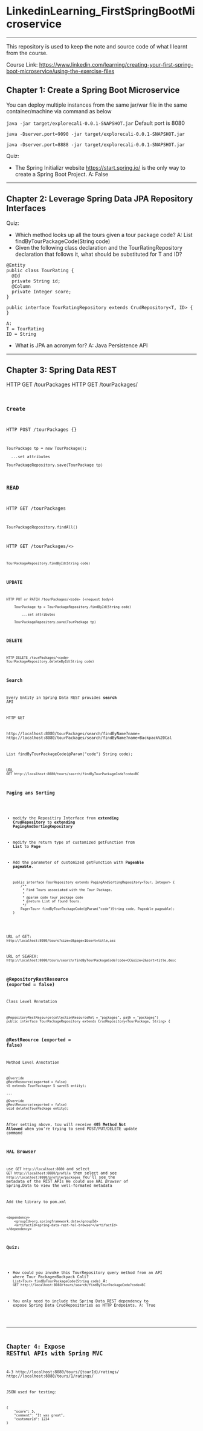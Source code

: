 # LinkedinLearning_FirstSpringBootMicroservice

---
This repository is used to keep the note and source code of what I learnt from the course.

Course Link:
https://www.linkedin.com/learning/creating-your-first-spring-boot-microservice/using-the-exercise-files


## Chapter 1: Create a Spring Boot Microservice

You can deploy multiple instances from the same jar/war file in the same container/machine via command as below

`java -jar target/explorecali-0.0.1-SNAPSHOT.jar`
Default port is 8080

`java -Dserver.port=9090 -jar target/explorecali-0.0.1-SNAPSHOT.jar`

`java -Dserver.port=8888 -jar target/explorecali-0.0.1-SNAPSHOT.jar`

Quiz:

- The Spring Initializr website https://start.spring.io/ is the only way to create a Spring Boot Project.
  A: False

---

## Chapter 2: Leverage Spring Data JPA Repository Interfaces

Quiz:

- Which method looks up all the tours given a tour package code?
  A: List<Tour> findByTourPackageCode(String code)
- Given the following class declaration and the TourRatingRepository declaration that follows it, what should be substituted for T and ID?

```
@Entity
public class TourRating {
  @Id
  private String id;
  @Column
  private Integer score;
}

public interface TourRatingRepository extends CrudRepository<T, ID> {
}
```

    A:
    T = TourRating
    ID = String

- What is JPA an acronym for?
  A: Java Persistence API

---

## Chapter 3: Spring Data REST

HTTP GET /tourPackages
HTTP GET /tourPackages/<code>

### Create

HTTP POST /tourPackages {<request body>}

    TourPackage tp = new TourPackage();

      ...set attributes

    TourPackageRepository.save(TourPackage tp)

### READ

HTTP GET /tourPackages

    TourPackageRepository.findAll()

HTTP GET /tourPackages/<<code>>

    TourPackageRepository.findById(String code)

### UPDATE
```
HTTP PUT or PATCH /tourPackages/<code> {<request body>}

    TourPackage tp = TourPackageRepository.findById(String code)

        ...set attributes

    TourPackageRepository.save(TourPackage tp)
```
### DELETE
```
HTTP DELETE /tourPackages/<code>
TourPackageRepository.deleteById(String code)
```

### Search

Every Entity in Spring Data REST provides **search** API

HTTP GET

http://localhost:8080/tourPackages/search/findByName?name=<name>
http://localhost:8080/tourPackages/search/findByName?name=Backpack%20Cal

List<Tour> findByTourPackageCode(@Param("code") String code);

URL
`GET http://localhost:8080/tours/search/findByTourPackageCode?code=BC`


### Paging ans Sorting

- modify the Repositiry Interface from **extending CrudRepository** to **extending PagingAndSortingRepository**
- modify the return type of customized getFunction from **List<T>** to **Page<T>**
- Add the parameter of customized getFunction with **Pageable pageable**.

    ```
    public interface TourRepository extends PagingAndSortingRepository<Tour, Integer> {
        /**
         * Find Tours associated with the Tour Package.
         *
         * @param code tour package code
         * @return List of found tours.
         */
        Page<Tour> findByTourPackageCode(@Param("code")String code, Pageable pageable);
    }
    ```

URL of GET:
    `http://localhost:8080/tours?size=3&page=1&sort=title,asc`

URL of SEARCH:
    `http://localhost:8080/tours/search/findByTourPackageCode?code=CC&size=2&sort=title,desc`



### @RepositoryRestResource (exported = false)
Class Level Annotation
```
@RepositoryRestResource(collectionResourceRel = "packages", path = "packages")
public interface TourPackageRepository extends CrudRepository<TourPackage, String> {
```

### @RestReource (exported = false)
Method Level Annotation
    
```
@Override
@RestResource(exported = false)
<S extends TourPackage> S save(S entity);

...

@Override
@RestResource(exported = false)
void delete(TourPackage entity);
```

After setting above, tou will receive **405 Method Not Allowed** when you're trying to send POST/PUT/DELETE update command

### HAL Browser

use `GET http://localhost:8080`
and select  `GET http://localhost:8080/profile`
then select and see `http://localhost:8080/profile/packages`
You'll see the metadata of the REST APIs
We could use *HAL Browser* of Spring.Data to view the well-formated metadata

Add the library to pom.xml
```
<dependency>
    <groupId>org.springframework.data</groupId>
    <artifactId>spring-data-rest-hal-browser</artifactId>
</dependency>
```


### Quiz:

- How could you invoke this TourRepository query method from an API where Tour Package=Backpack Cali?
  `List<Tour> findByTourPackageCode(String code)`
  A: `GET http://localhost:8080/tours/search/findByTourPackageCode?code=BC`

- You only need to include the Spring Data REST dependency to expose Spring Data CrudRepositories as HTTP Endpoints.
  A: True

---

## Chapter 4: Expose RESTful APIs with Spring MVC

4-3 
http://localhost:8080/tours/{tourId}/ratings/
http://localhost:8080/tours/1/ratings/

JSON used for testing:
```
{
	"score": 5,
	"comment": "It was great",
	"customerId": 1234
}
```